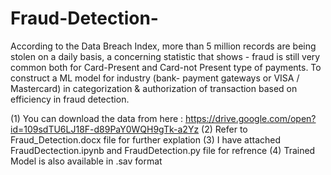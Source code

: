 # Fraud-Detection-

According to the Data Breach Index, more than 5 million records are being stolen on a daily basis, a concerning statistic that shows - fraud is still very common both for Card-Present and Card-not Present type of payments.
To construct a ML model for industry (bank- payment gateways or  VISA / Mastercard) in categorization & authorization of transaction based on efficiency in fraud detection.

(1) You can download the data from here : https://drive.google.com/open?id=109sdTU6LJ18F-d89PaY0WQH9gTk-a2Yz
(2) Refer to Fraud_Detection.docx file for further explation
(3) I have attached FraudDectection.ipynb and FraudDetection.py file for refrence
(4) Trained Model is also available in .sav format 

